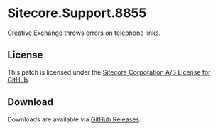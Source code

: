 # Sitecore.Support.8855
Creative Exchange throws errors on telephone links.

## License  
This patch is licensed under the [Sitecore Corporation A/S License for GitHub](https://github.com/sitecoresupport/Sitecore.Support.8855/blob/master/LICENSE).  

## Download  
Downloads are available via [GitHub Releases](https://github.com/sitecoresupport/Sitecore.Support.8855/releases).  
